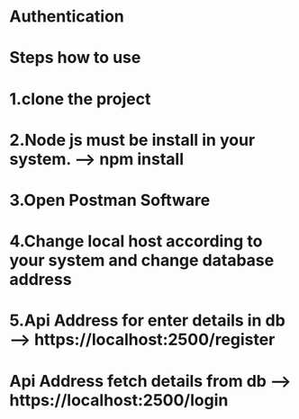 # Authentication
# Steps how to use  
# 1.clone the project  
# 2.Node js must be install in your system.  -->  npm install
# 3.Open Postman Software
# 4.Change local host according to your system and change database address
# 5.Api Address for enter details in db -->  https://localhost:2500/register
#  Api Address fetch details from db -->  https://localhost:2500/login

